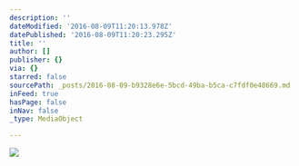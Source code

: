 ```yaml
---
description: ''
dateModified: '2016-08-09T11:20:13.978Z'
datePublished: '2016-08-09T11:20:23.295Z'
title: ''
author: []
publisher: {}
via: {}
starred: false
sourcePath: _posts/2016-08-09-b9328e6e-5bcd-49ba-b5ca-c7fdf0e48669.md
inFeed: true
hasPage: false
inNav: false
_type: MediaObject

---
```

![](https://the-grid-user-content.s3-us-west-2.amazonaws.com/4e6eefc3-6484-4349-89d9-7f8f63d9aae7.jpg)